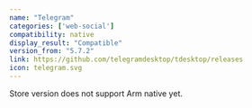 ```yaml
---
name: "Telegram"
categories: ['web-social']
compatibility: native
display_result: "Compatible"
version_from: "5.7.2"
link: https://github.com/telegramdesktop/tdesktop/releases
icon: telegram.svg
---
```

Store version does not support Arm native yet.
